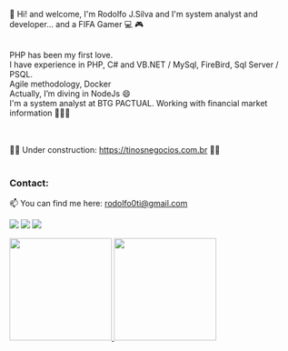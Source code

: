 👋 Hi! and welcome, I'm Rodolfo J.Silva and I'm system analyst and developer... and a FIFA Gamer 💻 🎮
 
<br />PHP has been my first love. 
<br />I have experience in PHP, C# and VB.NET / MySql, FireBird, Sql Server / PSQL.
<br />Agile methodology, Docker
<br />Actually, I’m diving in NodeJs 😄
<br />I'm a system analyst at BTG PACTUAL. Working with financial market information  👨🏽‍💻

<br /><br />
🔧🔧 Under construction: https://tinosnegocios.com.br 🔧🔧 
<br /><br />

### Contact:
📫 You can find me here: rodolfo0ti@gmail.com
<div>

<a target="_blank" href="https://www.instagram.com/rohdolfu/" target="_blank"><img src="https://img.shields.io/badge/-Instagram-%23E4405F?style=for-the-badge&logo=instagram&logoColor=white" target="_blank"></a>
<a target="_blank" href = "mailto:rodolfo0ti@gmail.com"><img src="https://img.shields.io/badge/Gmail-D14836?style=for-the-badge&logo=gmail&logoColor=white" target="_blank"></a>
<a target="_blank" href="https://www.linkedin.com/in/rodolfoj-silva/" target="_blank"><img src="https://img.shields.io/badge/-LinkedIn-%230077B5?style=for-the-badge&logo=linkedin&logoColor=white" target="_blank"></a>   
</div>

<div>
<a target="_blank" href="https://github.com/seu-usuário-aqui">
<img height="180em" src="https://github-readme-stats.vercel.app/api/top-langs/?username=lrodolfol&layout=compact&langs_count=7&theme=dracula"/>
<img height="180em" src="https://github-readme-stats.vercel.app/api?username=lrodolfol&show_icons=true&theme=dracula&include_all_commits=true&count_private=true"/>
</div>

<!---
lrodolfol/lrodolfol is a ✨ special ✨ repository because its `README.md` (this file) appears on your GitHub profile.
You can click the Preview link to take a look at your changes.
--->
